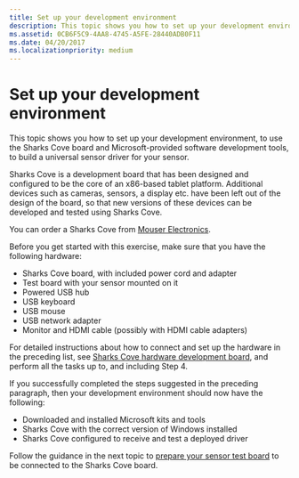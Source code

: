 ```yaml
---
title: Set up your development environment
description: This topic shows you how to set up your development environment, to use the Sharks Cove board and Microsoft-provided software development tools, to build a universal sensor driver for your sensor.
ms.assetid: 0CB6F5C9-4AA8-4745-A5FE-28440ADB0F11
ms.date: 04/20/2017
ms.localizationpriority: medium
---
```


# Set up your development environment


This topic shows you how to set up your development environment, to use the Sharks Cove board and Microsoft-provided software development tools, to build a universal sensor driver for your sensor.

Sharks Cove is a development board that has been designed and configured to be the core of an x86-based tablet platform. Additional devices such as cameras, sensors, a display etc. have been left out of the design of the board, so that new versions of these devices can be developed and tested using Sharks Cove.

You can order a Sharks Cove from [Mouser Electronics](http://www.mouser.com/ProductDetail/CircuitCo/999-0005112/?qs=%2fha2pyFadujHMsjnM70kKGG23vMNVMdDa094WOKuFgB8eIBF6%252bBXww%3d%3d).

Before you get started with this exercise, make sure that you have the following hardware:

-   Sharks Cove board, with included power cord and adapter
-   Test board with your sensor mounted on it
-   Powered USB hub
-   USB keyboard
-   USB mouse
-   USB network adapter
-   Monitor and HDMI cable (possibly with HDMI cable adapters)

For detailed instructions about how to connect and set up the hardware in the preceding list, see [Sharks Cove hardware development board](https://msdn.microsoft.com/library/windows/hardware/dn745910.aspx), and perform all the tasks up to, and including Step 4.

If you successfully completed the steps suggested in the preceding paragraph, then your development environment should now have the following:

-   Downloaded and installed Microsoft kits and tools
-   Sharks Cove with the correct version of Windows installed
-   Sharks Cove configured to receive and test a deployed driver

Follow the guidance in the next topic to [prepare your sensor test board](prepare-your-sensor-test-board.md) to be connected to the Sharks Cove board.

 

 




